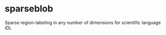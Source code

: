sparseblob
==========

Sparse region-labeling in any number of dimensions for scientific language IDL
